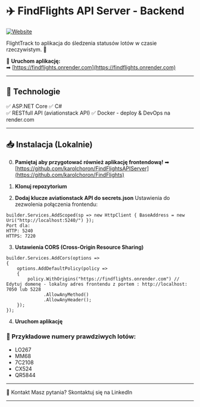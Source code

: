 # ✈️ FindFlights API Server - Backend

[![Website](https://img.shields.io/badge/Live%20Demo-Available-green?style=for-the-badge)](https://findflights.onrender.com)

FlightTrack to aplikacja do śledzenia statusów lotów w czasie rzeczywistym. 🛫

🔗 **Uruchom aplikację:**  
➡ [https://findflights.onrender.com](https://findflights.onrender.com)  

---

## 🚀 **Technologie**
✅ ASP.NET Core 
✅ C#  
✅ RESTfull API (aviationstack API)
✅ Docker - deploy & DevOps na render.com

---

## 📥 **Instalacja (Lokalnie)**
0. **Pamiętaj aby przygotować również aplikację frontendową!**
➡ [https://github.com/karolchoron/FindFlightsAPIServer](https://github.com/karolchoron/FindFlights)  

1. **Klonuj repozytorium**  
2. **Dodaj klucze aviationstack API do secrets.json**
Ustawienia do zezwolenia połączenia frontendu:
```
builder.Services.AddScoped(sp => new HttpClient { BaseAddress = new Uri("http://localhost:5240/") });
Port dla:
HTTP: 5240
HTTPS: 7220
```
3. **Ustawienia CORS (Cross-Origin Resource Sharing)**
```
builder.Services.AddCors(options =>
{
    options.AddDefaultPolicy(policy =>
    {
        policy.WithOrigins("https://findflights.onrender.com") // Edytuj domenę - lokalny adres frontendu z portem : http://localhost: 7050 lub 5228
              .AllowAnyMethod()
              .AllowAnyHeader();
    });
});
```

4. **Uruchom aplikację**

### 📌 Przykładowe numery prawdziwych lotów:
- LO267
- MM68
- 7C2108
- CX524
- QR5844

---

🤝 Kontakt
Masz pytania? 
Skontaktuj się na LinkedIn

---
